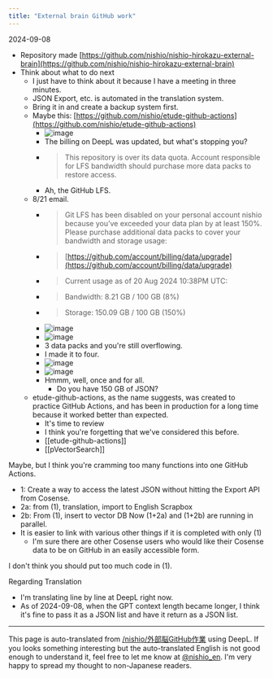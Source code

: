 ```yaml
---
title: "External brain GitHub work"
---
```


2024-09-08
- Repository made [https://github.com/nishio/nishio-hirokazu-external-brain](https://github.com/nishio/nishio-hirokazu-external-brain)
- Think about what to do next
    - I just have to think about it because I have a meeting in three minutes.
    - JSON Export, etc. is automated in the translation system.
    - Bring it in and create a backup system first.
    - Maybe this: [https://github.com/nishio/etude-github-actions](https://github.com/nishio/etude-github-actions)
        - ![image](https://gyazo.com/021a459efdd87f7d62cca42243fdfe81/thumb/1000)
        - The billing on DeepL was updated, but what's stopping you?
        - > This repository is over its data quota. Account responsible for LFS bandwidth should purchase more data packs to restore access.
        - Ah, the GitHub LFS.
    - 8/21 email.
        - > Git LFS has been disabled on your personal account nishio because you’ve exceeded your data plan by at least 150%. Please purchase additional data packs to cover your bandwidth and storage usage:
        - >    [https://github.com/account/billing/data/upgrade](https://github.com/account/billing/data/upgrade)
        - >  Current usage as of 20 Aug 2024 10:38PM UTC:
        - >    Bandwidth: 8.21 GB / 100 GB (8%)
        - >    Storage: 150.09 GB / 100 GB (150%)
        - ![image](https://gyazo.com/bff8d96967ddbe9f4ceb93d0c13e32f9/thumb/1000)
        - ![image](https://gyazo.com/733459f7f7c6c9090b12fb0aa8afa11c/thumb/1000)
        - 3 data packs and you're still overflowing.
        - I made it to four.
        - ![image](https://gyazo.com/90ed4b11eca06a9f53660a9117137cb4/thumb/1000)
        - ![image](https://gyazo.com/12bc68d243003c8244f7e33a778ea6b2/thumb/1000)
        - Hmmm, well, once and for all.
            - Do you have 150 GB of JSON?
    - etude-github-actions, as the name suggests, was created to practice GitHub Actions, and has been in production for a long time because it worked better than expected.
        - It's time to review
        - I think you're forgetting that we've considered this before.
        - [[etude-github-actions]]
        - [[pVectorSearch]]

Maybe, but I think you're cramming too many functions into one GitHub Actions.
- 1: Create a way to access the latest JSON without hitting the Export API from Cosense.
- 2a: from (1), translation, import to English Scrapbox
- 2b: From (1), insert to vector DB
Now (1+2a) and (1+2b) are running in parallel.
- It is easier to link with various other things if it is completed with only (1)
    - I'm sure there are other Cosense users who would like their Cosense data to be on GitHub in an easily accessible form.

I don't think you should put too much code in (1).

Regarding Translation
- I'm translating line by line at DeepL right now.
- As of 2024-09-08, when the GPT context length became longer, I think it's fine to pass it as a JSON list and have it return as a JSON list.


---
This page is auto-translated from [/nishio/外部脳GitHub作業](https://scrapbox.io/nishio/外部脳GitHub作業) using DeepL. If you looks something interesting but the auto-translated English is not good enough to understand it, feel free to let me know at [@nishio_en](https://twitter.com/nishio_en). I'm very happy to spread my thought to non-Japanese readers.